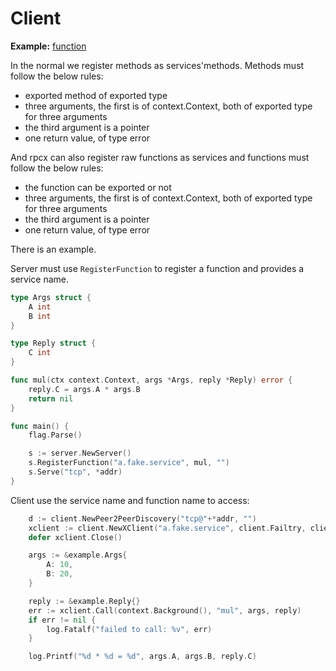 # Client

**Example:** [function](https://github.com/rpcx-ecosystem/rpcx-examples3/tree/master/function)

In the normal we register methods as services'methods. Methods must follow the below rules:

- exported method of exported type
- three arguments, the first is of context.Context, both of exported type for three arguments
- the third argument is a pointer
- one return value, of type error

And rpcx can also register raw functions as services and functions must follow the below rules:

- the function can be exported or not
- three arguments, the first is of context.Context, both of exported type for three arguments
- the third argument is a pointer
- one return value, of type error


There is an example.

Server must use `RegisterFunction` to register a function and provides a service name.

```go server.go
type Args struct {
	A int
	B int
}

type Reply struct {
	C int
}

func mul(ctx context.Context, args *Args, reply *Reply) error {
	reply.C = args.A * args.B
	return nil
}

func main() {
	flag.Parse()

	s := server.NewServer()
	s.RegisterFunction("a.fake.service", mul, "")
	s.Serve("tcp", *addr)
}
```

Client use the service name and function name to access:

```go client.go
	d := client.NewPeer2PeerDiscovery("tcp@"+*addr, "")
	xclient := client.NewXClient("a.fake.service", client.Failtry, client.RandomSelect, d, client.DefaultOption)
	defer xclient.Close()

	args := &example.Args{
		A: 10,
		B: 20,
	}

	reply := &example.Reply{}
	err := xclient.Call(context.Background(), "mul", args, reply)
	if err != nil {
		log.Fatalf("failed to call: %v", err)
	}

	log.Printf("%d * %d = %d", args.A, args.B, reply.C)
```